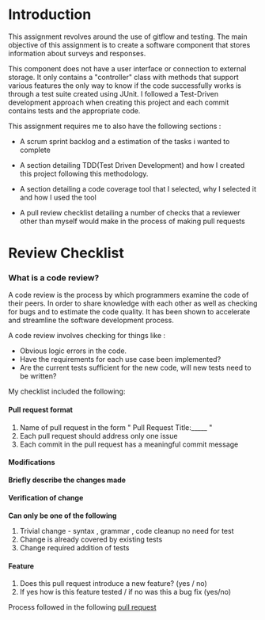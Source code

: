 # Introduction

This assignment revolves around the use of gitflow and testing. The main objective of this assignment is to create a software component that stores information about surveys and responses.

This component does not have a user interface or connection to external storage. It only contains a "controller" class with methods that support various features the only way to know if the code successfully works is through a test suite created using JUnit. I followed a Test-Driven development approach when creating this project and each commit contains tests and the appropriate code.

This assignment requires me to also have the following sections :

* A scrum sprint backlog and a estimation of the tasks i wanted to complete

* A section detailing TDD(Test Driven Development) and how I created this project following this methodology.

* A section detailing a code coverage tool that I selected, why I selected it and how I used the tool

* A pull review checklist detailing a number of checks that a reviewer other than myself would make in the process of making pull requests


# Review Checklist

### What is a code review?

A code review is the process by which programmers examine the code of their peers. In order to share knowledge with each other as well as 
checking for bugs and to estimate the code quality. It has been shown to accelerate and streamline the software development process.

A code review involves checking for things like :
 * Obvious logic errors in the code.
 * Have the requirements for each use case been implemented?
 * Are the current tests sufficient for the new code, will new tests need to be written?
 
My checklist included the following:

#### Pull request format

1. Name of pull request in the form " Pull Request Title:_____ "
2. Each pull request should address only one issue 
3. Each commit in the pull request has a meaningful commit message

#### Modifications

**Briefly describe the changes made**

#### Verification of change

**Can only be one of the following**

1. Trivial change - syntax , grammar , code cleanup no need for test
2. Change is already covered by existing tests
3. Change required addition of tests

#### Feature
1. Does this pull request introduce a new feature? (yes / no)
2. If yes how is this feature tested / if no was this a bug fix (yes/no)

Process followed in the following [pull request](https://github.com/Lordjiggyx/SQAF/pull/2)
